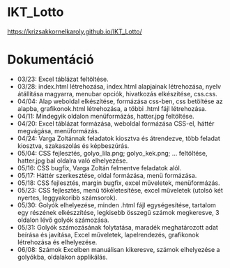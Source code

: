 # IKT_Lotto
https://krizsakkornelkaroly.github.io/IKT_Lotto/
# Dokumentáció
- 03/23: Excel táblázat feltöltése.
- 03/28: index.html létrehozása, index.html alapjainak létrehozása, nyelv átállítása magyarra,       menubar opciók, hivatkozás elkészítése, css.css.
- 04/04: Alap weboldal elkészítése, formázása css-ben, css betöltése az alapba, grafikonok.html létrehozása, a többi .html fájl létrehozása.
- 04/11: Mindegyik oldalon menüformázás, hatter.jpg feltöltése.
- 04/20: Excel táblázat formázása, weboldal formázása CSS-el, háttér megvágása, menüformázás.
- 04/24: Varga Zoltánnak feladatok kiosztva és átrendezve, több feladat kiosztva, szakaszolás és képbeszúrás.
- 05/04: CSS fejlesztés, golyo_lila.png; golyo_kek.png; ... feltöltése, hatter.jpg bal oldalra való elhelyezése.
- 05/16: CSS bugfix, Varga Zoltán felmentve feladatok alól.
- 05/17: Háttér szerkesztése, oldal formázása, menü formázása.
- 05/18: CSS fejlesztés, margin bugfix, excel műveletek, menüformázás.
- 05/23: CSS fejlesztés, menü tökéletesítése, excel műveletek (utolsó két nyertes, leggyakoribb számsorok).
- 05/30: Golyók elhelyezése, minden .html fájl egységesítése, tartalom egy részének elkészzítése, legkisebb összegű számok megkeresve, 3 oldalon lévő golyók számozása.
- 05/31: Golyók számozásának folytatása, maradék meghatározott adat beírása és javítása, Excel műveletek, lapelrendezés, grafikonok létrehozása és elhelyezése.
- 06/08: Számok Excelben manuálisan kikeresve, számok elhelyezése a golyókba, oldalakon applikálás.